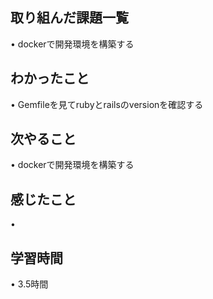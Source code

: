 ## 取り組んだ課題一覧
• dockerで開発環境を構築する

## わかったこと
• Gemfileを見てrubyとrailsのversionを確認する


## 次やること
• dockerで開発環境を構築する



## 感じたこと
• 

## 学習時間
• 3.5時間